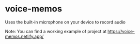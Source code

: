 # voice-memos
Uses the built-in microphone on your device to record audio

Note: You can find a working example of project at https://voice-memos.netlify.app/
